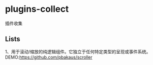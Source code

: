# plugins-collect
插件收集


Lists
-----
1、用于滚动/缩放的纯逻辑组件。它独立于任何特定类型的呈现或事件系统。
   DEMO:https://github.com/pbakaus/scroller 
